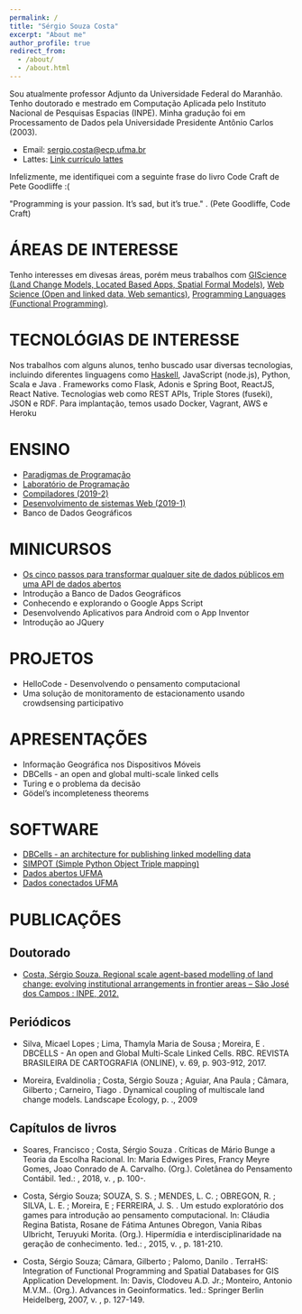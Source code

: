 ```yaml
---
permalink: /
title: "Sérgio Souza Costa"
excerpt: "About me"
author_profile: true
redirect_from: 
  - /about/
  - /about.html
---
```


Sou atualmente professor Adjunto da Universidade Federal do Maranhão. Tenho doutorado e mestrado em Computação Aplicada pelo Instituto Nacional de Pesquisas Espacias (INPE). Minha gradução foi em Processamento de Dados pela Universidade Presidente Antônio Carlos (2003). 

* Email: sergio.costa@ecp.ufma.br
* Lattes: [Link currículo lattes](http://lattes.cnpq.br/2073311645132958)

Infelizmente, me identifiquei com a seguinte frase do livro Code Craft de Pete Goodliffe :(

  "Programming is your passion. It’s sad, but it’s true." . (Pete Goodliffe, Code Craft)

# ÁREAS DE INTERESSE

Tenho interesses em divesas áreas, porém meus trabalhos com [GIScience  (Land Change Models, Located Based Apps, Spatial Formal Models)](https://github.com/profsergiocosta/giscience-references), [Web Science (Open and linked data, Web semantics)](https://github.com/profsergiocosta/webscience-references), [Programming Languages (Functional Programming)](https://github.com/profsergiocosta/programming-references).

# TECNOLÓGIAS DE INTERESSE

Nos trabalhos com alguns alunos, tenho buscado usar diversas tecnologias, incluindo diferentes linguagens como [Haskell](https://lambda-ma.github.io/rwh-ptbr/), JavaScript (node.js), Python, Scala e Java . Frameworks como Flask, Adonis e Spring Boot, ReactJS, React Native. Tecnologias web como REST APIs, Triple Stores (fuseki), JSON e RDF. Para implantação, temos usado Docker, Vagrant, AWS e Heroku

# ENSINO
* [Paradigmas de Programação](https://github.com/profsergiocosta/pp2019_2)
* [Laboratório de Programação](https://github.com/profsergiocosta/lp2019_2)
* [Compiladores (2019-2)](https://github.com/profsergiocosta/cp2019_2)
* [Desenvolvimento de sistemas Web (2019-1)](https://github.com/profsergiocosta/dsw20191/)
* Banco de Dados Geográficos

# MINICURSOS

* [Os cinco passos para transformar qualquer site de dados públicos em uma API de dados abertos](https://github.com/profsergiocosta/minicurso_ercemapi)
* Introdução a Banco de Dados Geográficos
* Conhecendo e explorando o Google Apps Script
* Desenvolvendo Aplicativos para Android com o App Inventor
* Introdução ao JQuery 

# PROJETOS
* HelloCode - Desenvolvendo o pensamento computacional
* Uma solução de monitoramento de estacionamento usando crowdsensing participativo

# APRESENTAÇÕES
* Informação Geográfica nos Dispositivos Móveis
* DBCells - an open and global multi-scale linked cells
* Turing e o problema da decisão
* Gödel’s incompleteness theorems

# SOFTWARE

* [DBCells - an architecture for publishing linked modelling data](https://github.com/profsergiocosta/dbcells)
* [SIMPOT (Simple Python Object Triple mapping)](https://github.com/inovacampus/simpot)
* [Dados abertos UFMA](https://github.com/inovacampus/api-dadosabertos-ufma/)
* [Dados conectados UFMA](https://github.com/inovacampus/linked-open-data-ufma)

# PUBLICAÇÕES

## Doutorado 

* [Costa, Sérgio Souza. Regional scale agent-based modelling of land change: evolving institutional arrangements in frontier areas – São José dos Campos : INPE, 2012.](http://mtc-m16d.sid.inpe.br/col/sid.inpe.br/mtc-m19/2012/10.30.12.50/doc/publicacao.pdf)

## Periódicos

* Silva, Micael Lopes ; Lima, Thamyla Maria de Sousa ; Moreira, E . DBCELLS - An open and Global Multi-Scale Linked Cells. RBC. REVISTA BRASILEIRA DE CARTOGRAFIA (ONLINE), v. 69, p. 903-912, 2017. 

* Moreira, Evaldinolia ; Costa, Sérgio Souza ; Aguiar, Ana Paula ; Câmara, Gilberto ; Carneiro, Tiago . Dynamical coupling of multiscale land change models. Landscape Ecology, p. ., 2009

## Capítulos de livros

* Soares, Francisco ; Costa, Sérgio Souza . Críticas de Mário Bunge a Teoria da Escolha Racional. In: Maria Edwiges Pires, Francy Meyre Gomes, Joao Conrado de A. Carvalho. (Org.). Coletânea do Pensamento Contábil. 1ed.: , 2018, v. , p. 100-.

* Costa, Sérgio Souza; SOUZA, S. S. ; MENDES, L. C. ; OBREGON, R. ; SILVA, L. E. ; Moreira, E ; FERREIRA, J. S. . Um estudo exploratório dos games para introdução ao pensamento computacional. In: Cláudia Regina Batista, Rosane de Fátima Antunes Obregon, Vania Ribas Ulbricht, Teruyuki Morita. (Org.). Hipermídia e interdisciplinaridade na geração de conhecimento. 1ed.: , 2015, v. , p. 181-210.

* Costa, Sérgio Souza; Câmara, Gilberto ; Palomo, Danilo . TerraHS: Integration of Functional Programming and Spatial Databases for GIS Application Development. In: Davis, Clodoveu A.D. Jr.; Monteiro, Antonio M.V.M.. (Org.). Advances in Geoinformatics. 1ed.: Springer Berlin Heidelberg, 2007, v. , p. 127-149.






